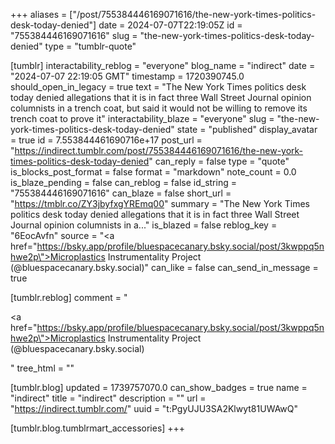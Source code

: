 +++
aliases = ["/post/755384446169071616/the-new-york-times-politics-desk-today-denied"]
date = 2024-07-07T22:19:05Z
id = "755384446169071616"
slug = "the-new-york-times-politics-desk-today-denied"
type = "tumblr-quote"

[tumblr]
interactability_reblog = "everyone"
blog_name = "indirect"
date = "2024-07-07 22:19:05 GMT"
timestamp = 1720390745.0
should_open_in_legacy = true
text = "The New York Times politics desk today denied allegations that it is in fact three Wall Street Journal opinion columnists in a trench coat, but said it would not be willing to remove its trench coat to prove it"
interactability_blaze = "everyone"
slug = "the-new-york-times-politics-desk-today-denied"
state = "published"
display_avatar = true
id = 7.553844461690716e+17
post_url = "https://indirect.tumblr.com/post/755384446169071616/the-new-york-times-politics-desk-today-denied"
can_reply = false
type = "quote"
is_blocks_post_format = false
format = "markdown"
note_count = 0.0
is_blaze_pending = false
can_reblog = false
id_string = "755384446169071616"
can_blaze = false
short_url = "https://tmblr.co/ZY3jbyfxgYREmq00"
summary = "The New York Times politics desk today denied allegations that it is in fact three Wall Street Journal opinion columnists in a..."
is_blazed = false
reblog_key = "6EocAvfn"
source = "<a href=\"https://bsky.app/profile/bluespacecanary.bsky.social/post/3kwppq5nhwe2p\">Microplastics Instrumentality Project (@bluespacecanary.bsky.social)</a>"
can_like = false
can_send_in_message = true

[tumblr.reblog]
comment = "<p><a href=\"https://bsky.app/profile/bluespacecanary.bsky.social/post/3kwppq5nhwe2p\">Microplastics Instrumentality Project (@bluespacecanary.bsky.social)</a></p>"
tree_html = ""

[tumblr.blog]
updated = 1739757070.0
can_show_badges = true
name = "indirect"
title = "indirect"
description = ""
url = "https://indirect.tumblr.com/"
uuid = "t:PgyUJU3SA2Klwyt81UWAwQ"

[tumblr.blog.tumblrmart_accessories]
+++

